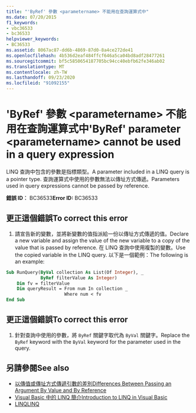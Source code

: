 ```yaml
---
title: "'ByRef' 參數 <parametername> 不能用在查詢運算式中"
ms.date: 07/20/2015
f1_keywords:
- vbc36533
- bc36533
helpviewer_keywords:
- BC36533
ms.assetid: 8067ac87-dd6b-4869-87d0-8a4ce272de41
ms.openlocfilehash: 4b536d2eaf484ffcf646a5ca04bd8adf28477261
ms.sourcegitcommit: bf5c5850654187705bc94cc40ebfb62fe346ab02
ms.translationtype: MT
ms.contentlocale: zh-TW
ms.lasthandoff: 09/23/2020
ms.locfileid: "91092155"
---
```

# <a name="byref-parameter-parametername-cannot-be-used-in-a-query-expression"></a><span data-ttu-id="f4918-102">'ByRef' 參數 \<parametername> 不能用在查詢運算式中</span><span class="sxs-lookup"><span data-stu-id="f4918-102">'ByRef' parameter \<parametername> cannot be used in a query expression</span></span>

<span data-ttu-id="f4918-103">LINQ 查詢中包含的參數是指標類型。</span><span class="sxs-lookup"><span data-stu-id="f4918-103">A parameter included in a LINQ query is a pointer type.</span></span> <span data-ttu-id="f4918-104">查詢運算式中使用的參數無法以傳址方式傳遞。</span><span class="sxs-lookup"><span data-stu-id="f4918-104">Parameters used in query expressions cannot be passed by reference.</span></span>  
  
 <span data-ttu-id="f4918-105">**錯誤 ID︰** BC36533</span><span class="sxs-lookup"><span data-stu-id="f4918-105">**Error ID:** BC36533</span></span>  
  
## <a name="to-correct-this-error"></a><span data-ttu-id="f4918-106">更正這個錯誤</span><span class="sxs-lookup"><span data-stu-id="f4918-106">To correct this error</span></span>  
  
1. <span data-ttu-id="f4918-107">請宣告新的變數，並將新變數的值指派給一份以傳址方式傳遞的值。</span><span class="sxs-lookup"><span data-stu-id="f4918-107">Declare a new variable and assign the value of the new variable to a copy of the value that is passed by reference.</span></span> <span data-ttu-id="f4918-108">在 LINQ 查詢中使用複製的變數。</span><span class="sxs-lookup"><span data-stu-id="f4918-108">Use the copied variable in the LINQ query.</span></span> <span data-ttu-id="f4918-109">以下是一個範例：</span><span class="sxs-lookup"><span data-stu-id="f4918-109">The following is an example:</span></span>  
  
```vb  
Sub RunQuery(ByVal collection As List(Of Integer), _  
             ByRef filterValue As Integer)  
    Dim fv = filterValue  
    Dim queryResult = From num In collection _  
                      Where num < fv  
End Sub  
```  
  
## <a name="to-correct-this-error"></a><span data-ttu-id="f4918-110">更正這個錯誤</span><span class="sxs-lookup"><span data-stu-id="f4918-110">To correct this error</span></span>  
  
1. <span data-ttu-id="f4918-111">針對查詢中使用的參數，將 `ByRef` 關鍵字取代為 `ByVal` 關鍵字。</span><span class="sxs-lookup"><span data-stu-id="f4918-111">Replace the `ByRef` keyword with the `ByVal` keyword for the parameter used in the query.</span></span>  
  
## <a name="see-also"></a><span data-ttu-id="f4918-112">另請參閱</span><span class="sxs-lookup"><span data-stu-id="f4918-112">See also</span></span>

- [<span data-ttu-id="f4918-113">以傳值或傳址方式傳遞引數的差別</span><span class="sxs-lookup"><span data-stu-id="f4918-113">Differences Between Passing an Argument By Value and By Reference</span></span>](../programming-guide/language-features/procedures/differences-between-passing-an-argument-by-value-and-by-reference.md)
- [<span data-ttu-id="f4918-114">Visual Basic 中的 LINQ 簡介</span><span class="sxs-lookup"><span data-stu-id="f4918-114">Introduction to LINQ in Visual Basic</span></span>](../programming-guide/language-features/linq/introduction-to-linq.md)
- [<span data-ttu-id="f4918-115">LINQ</span><span class="sxs-lookup"><span data-stu-id="f4918-115">LINQ</span></span>](../programming-guide/language-features/linq/index.md)
